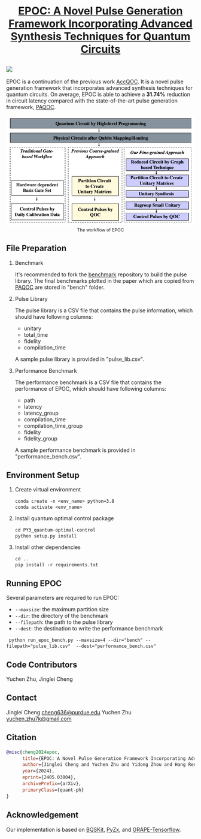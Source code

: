 # <p align="center">[EPOC: A Novel Pulse Generation Framework Incorporating Advanced Synthesis Techniques for Quantum Circuits](https://arxiv.org/pdf/2405.03804)</p>

<p align="left">
<a href="https://arxiv.org/pdf/2405.03804" alt="arXiv">
    <img src="https://img.shields.io/badge/arXiv-2405.03804-b31b1b.svg?style=flat" /></a>
</p>

EPOC is a continuation of the previous work [AccQOC](https://arxiv.org/pdf/2003.00376). 
It is a novel pulse generation framework that incorporates advanced synthesis techniques for quantum circuits. 
On average, EPOC is able to achieve a __31.74%__ reduction in circuit latency compared with the state-of-the-art pulse generation framework, [PAQOC](https://people.cs.rutgers.edu/zz124/assets/pdf/hpca23.pdf).

<p align="center">
<img src="teaser/teaser.png" width="600"> <br>
<small>The workflow of EPOC</small>
</p>

## File Preparation

1. Benchmark

    It's recommended to fork the [benchmark](https://github.com/pnnl/QASMBench) repository to build the pulse library. 
    The final benchmarks plotted in the paper which are copied from [PAQOC](https://people.cs.rutgers.edu/zz124/assets/pdf/hpca23.pdf) are stored in "bench" folder.

2. Pulse Library

    The pulse library is a CSV file that contains the pulse information, which  should have following columns:
    - unitary
    - total_time
    - fidelity
    - compilation_time

    A sample pulse library is provided in "pulse_lib.csv".

3. Performance Benchmark

    The performance benchmark is a CSV file that contains the performance of EPOC, which should have following columns:
    - path
    - latency
    - latency_group
    - compilation_time
    - compilation_time_group
    - fidelity
    - fidelity_group

    A sample performance benchmark is provided in "performance_bench.csv".

## Environment Setup

1. Create virtual environment
    ```Shell
    conda create -n <env_name> python=3.8
    conda activate <env_name>
    ```
2. Install quantum optimal control package
    ```Shell
    cd PY3_quantum-optimal-control
    python setup.py install
    ```
3. Install other dependencies
    ```Shell
    cd ..
    pip install -r requirements.txt
    ```
## Running EPOC

Several parameters are required to run EPOC:
- `--maxsize`: the maximum partition size
- `--dir`: the directory of the benchmark
- `--filepath`: the path to the pulse library
- `--dest`: the destination to write the performance benchmark
```Shell
 python run_epoc_bench.py --maxsize=4 --dir="bench" --filepath="pulse_lib.csv"  --dest="performance_bench.csv"           
```

## Code Contributors

Yuchen Zhu, Jinglei Cheng

## Contact

Jinglei Cheng cheng636@purdue.edu
Yuchen Zhu yuchen.zhu7k@gmail.com

## Citation

```BibTeX
@misc{cheng2024epoc,
      title={EPOC: A Novel Pulse Generation Framework Incorporating Advanced Synthesis Techniques for Quantum Circuits}, 
      author={Jinglei Cheng and Yuchen Zhu and Yidong Zhou and Hang Ren and Zhixin Song and Zhiding Liang},
      year={2024},
      eprint={2405.03804},
      archivePrefix={arXiv},
      primaryClass={quant-ph}
}
```

## Acknowledgement

Our implementation is based on [BQSKit](https://github.com/BQSKit/bqskit), [PyZx](https://github.com/Quantomatic/pyzx), and [GRAPE-Tensorflow](https://github.com/SchusterLab/quantum-optimal-control).
